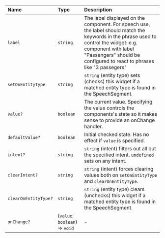 | Name | Type | Description |
| :------ | :------ | :------ |
| `label` | `string` | The label displayed on the component. For speech use, the label should match the keywords in the phrase used to control the widget: e.g. component with label "Passengers" should be configured to react to phrases like "3 passegers" |
| `setOnEntityType` | `string` | `string` (entity type) sets (checks) this widget if a matched entity type is found in the SpeechSegment. |
| `value?` | `boolean` | The current value. Specifying the value controls the components's state so it makes sense to provide an onChange handler. |
| `defaultValue?` | `boolean` | Initial checked state. Has no effect if `value` is specified. |
| `intent?` | `string` | `string` (intent) filters out all but the specified intent. `undefined` sets on any intent. |
| `clearIntent?` | `string` | `string` (intent) forces clearing values both on `setOnEntityType` and `clearOnEntityType`. |
| `clearOnEntityType?` | `string` | `string` (entity type) clears (unchecks) this widget if a matched entity type is found in the SpeechSegment. |
| `onChange?` | (`value`: `boolean`) => `void` | - |
